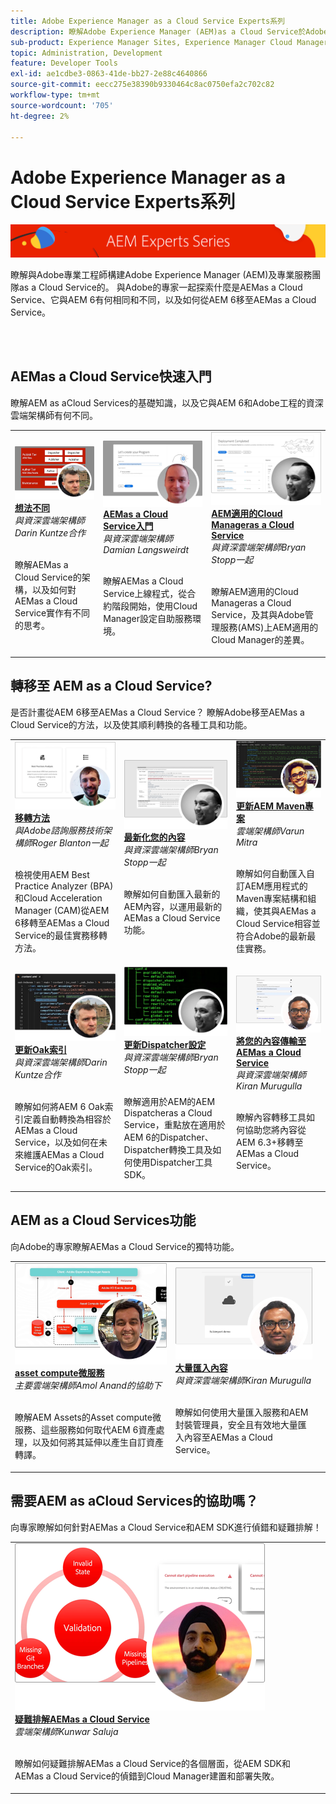 ```yaml
---
title: Adobe Experience Manager as a Cloud Service Experts系列
description: 瞭解Adobe Experience Manager (AEM)as a Cloud Service於Adobe自己的專業工程師來建置它，以及瞭解提供它的專業服務。
sub-product: Experience Manager Sites, Experience Manager Cloud Manager, Experience Manager Assets
topic: Administration, Development
feature: Developer Tools
exl-id: ae1cdbe3-0863-41de-bb27-2e88c4640866
source-git-commit: eecc275e38390b9330464c8ac0750efa2c702c82
workflow-type: tm+mt
source-wordcount: '705'
ht-degree: 2%

---
```


# Adobe Experience Manager as a Cloud Service Experts系列

![AEM Experts系列](./assets/masthead.png)

瞭解與Adobe專業工程師構建Adobe Experience Manager (AEM)及專業服務團隊as a Cloud Service的。 與Adobe的專家一起探索什麼是AEMas a Cloud Service、它與AEM 6有何相同和不同，以及如何從AEM 6移至AEMas a Cloud Service。

<br/> 
<br/>

## AEMas a Cloud Service快速入門

瞭解AEM as aCloud Services的基礎知識，以及它與AEM 6和Adobe工程的資深雲端架構師有何不同。

<table>
  <tr>
   <td>
      <a href="../../migration/moving-to-aem-as-a-cloud-service/introduction.md">
      <img alt="想法不同" src="./assets/thinking-differently.png"/>
      </a>
      <div>
         <a href="../../migration/moving-to-aem-as-a-cloud-service/introduction.md"><strong>想法不同</strong></a>         
         <br/><em>與資深雲端架構師Darin Kuntze合作</em>
      </div>
      <p>
        <br/>
         瞭解AEMas a Cloud Service的架構，以及如何對AEMas a Cloud Service實作有不同的思考。
      </p>
     </td>   
     <td>
      <a href="../../migration/moving-to-aem-as-a-cloud-service/onboarding.md">
      <img alt="AEM as a Cloud Service 入門" src="./assets/onboarding.png"/>
      </a>
      <div>
         <a href="../../migration/moving-to-aem-as-a-cloud-service/onboarding.md"><strong>AEMas a Cloud Service入門</strong></a>
         <br/><em>與資深雲端架構師Damian Langsweirdt</em>
      </div>
      <p>
        <br/>
         瞭解AEMas a Cloud Service上線程式，從合約階段開始，使用Cloud Manager設定自助服務環境。
      </p>
   </td>     
   </td>   
     <td>
      <a href="../../migration/moving-to-aem-as-a-cloud-service/cloud-manager.md">
      <img alt="Cloud Manager" src="./assets/cloud-manager.png"/>
      </a>
      <div>
         <a href="../../migration/moving-to-aem-as-a-cloud-service/cloud-manager.md"><strong>AEM適用的Cloud Manageras a Cloud Service</strong></a>
         <br/><em>與資深雲端架構師Bryan Stopp一起</em>
      </div>
      <p>
        <br/>
         瞭解AEM適用的Cloud Manageras a Cloud Service，及其與Adobe管理服務(AMS)上AEM適用的Cloud Manager的差異。
      </p>
   </td> 
  </tr>
</table>

## 轉移至 AEM as a Cloud Service?

是否計畫從AEM 6移至AEMas a Cloud Service？ 瞭解Adobe移至AEMas a Cloud Service的方法，以及使其順利轉換的各種工具和功能。

<table>
  <tr>
   <td>
      <a href="../../migration/moving-to-aem-as-a-cloud-service/bpa-and-cam.md" target="_aem-experts-series-video">
      <img alt="移轉方法" src="./assets/bpa-and-cam.png"/>
      </a>
      <div>
         <a href="../../migration/moving-to-aem-as-a-cloud-service/bpa-and-cam.md" target="_aem-experts-series-video"><strong>移轉方法</strong></a>
         <br/><em>與Adobe諮詢服務技術架構師Roger Blanton一起</em>
      </div>
      <p>
        <br/>
        檢視使用AEM Best Practice Analyzer (BPA)和Cloud Acceleration Manager (CAM)從AEM 6移轉至AEMas a Cloud Service的最佳實務移轉方法。
      </p>
   </td>   
     <td>
      <a href="../../migration/moving-to-aem-as-a-cloud-service/aem-modernization-tools.md" target="_aem-experts-series-video">
      <img alt="最新化您的內容" src="./assets/aem-modernizer-tools.png"/>
      </a>
      <div>
         <a href="../../migration/moving-to-aem-as-a-cloud-service/aem-modernization-tools.md" target="_aem-experts-series-video"><strong>最新化您的內容</strong></a>
         <br/><em>與資深雲端架構師Bryan Stopp一起</em>
      </div>
      <p>
        <br/>
         瞭解如何自動匯入最新的AEM內容，以運用最新的AEMas a Cloud Service功能。
      </p>
   </td>     
   </td>   
     <td>
      <a href="../../migration/moving-to-aem-as-a-cloud-service/repository-modernization.md" target="_aem-experts-series-video">
      <img alt="更新AEM Maven專案" src="./assets/repository-modernizer.png"/>
      </a>
      <div>
         <a href="../../migration/moving-to-aem-as-a-cloud-service/repository-modernization.md" target="_aem-experts-series-video"><strong>更新AEM Maven專案</strong></a>
         <br/><em>雲端架構師Varun Mitra</em>
      </div>
      <p>
        <br/>
         瞭解如何自動匯入自訂AEM應用程式的Maven專案結構和組織，使其與AEMas a Cloud Service相容並符合Adobe的最新最佳實務。
      </p>
   </td> 
  </tr>
  <tr>
   <td>
      <a href="../../migration/moving-to-aem-as-a-cloud-service/search-and-indexing.md" target="_aem-experts-series-video">
      <img alt="更新Oak索引" src="./assets/indexes.png"/>
      </a>
      <div>
         <a href="../../migration/moving-to-aem-as-a-cloud-service/search-and-indexing.md" target="_aem-experts-series-video"><strong>更新Oak索引</strong></a>
         <br/><em>與資深雲端架構師Darin Kuntze合作</em>
      </div>
      <p>
        <br/>
        瞭解如何將AEM 6 Oak索引定義自動轉換為相容於AEMas a Cloud Service，以及如何在未來維護AEMas a Cloud Service的Oak索引。
      </p>
   </td>   
     <td>
      <a href="../../migration/moving-to-aem-as-a-cloud-service/dispatcher.md" target="_aem-experts-series-video">
      <img alt="更新Dispatcher設定" src="./assets/dispatcher.png"/>
      </a>
      <div>
         <a href="../../migration/moving-to-aem-as-a-cloud-service/dispatcher.md" target="_aem-experts-series-video"><strong>更新Dispatcher設定</strong></a>
         <br/><em>與資深雲端架構師Bryan Stopp一起</em>
      </div>
      <p>
        <br/>
         瞭解適用於AEM的AEM Dispatcheras a Cloud Service，重點放在適用於AEM 6的Dispatcher、Dispatcher轉換工具及如何使用Dispatcher工具SDK。
      </p>
   </td>     
   </td>   
     <td>
      <a href="../../migration/moving-to-aem-as-a-cloud-service/content-migration/content-transfer-tool.md" target="_aem-experts-series-video">
      <img alt="將您的內容傳輸至AEMas a Cloud Service" src="./assets/content-transfer-tool.png"/>
      </a>
      <div>
         <a href="../../migration/moving-to-aem-as-a-cloud-service/content-migration/content-transfer-tool.md" target="_aem-experts-series-video"><strong>將您的內容傳輸至AEMas a Cloud Service</strong></a>
         <br/><em>與資深雲端架構師Kiran Murugulla</em>
      </div>
      <p>
        <br/>
         瞭解內容轉移工具如何協助您將內容從AEM 6.3+移轉至AEMas a Cloud Service。
      </p>
   </td> 
  </tr>  
</table>


## AEM as a Cloud Services功能

向Adobe的專家瞭解AEMas a Cloud Service的獨特功能。

<table>
  <tr>
   <td>
      <a href="../../migration/moving-to-aem-as-a-cloud-service/asset-compute-microservices.md" target="_aem-experts-series-video">
      <img alt="asset compute微服務" src="./assets/asset-compute-microservices.png"/>
      </a>
      <div>
         <a href="../../migration/moving-to-aem-as-a-cloud-service/asset-compute-microservices.md" target="_aem-experts-series-video"><strong>asset compute微服務</strong></a>
         <br/><em>主要雲端架構師Amol Anand的協助下</em>
      </div>
      <p>
        <br/>
        瞭解AEM Assets的Asset compute微服務、這些服務如何取代AEM 6資產處理，以及如何將其延伸以產生自訂資產轉譯。
      </p>
   </td>   
   <td>
      <a href="../../migration/moving-to-aem-as-a-cloud-service/content-migration/bulk-import-service.md" target="_aem-experts-series-video">
      <img alt="大量匯入內容" src="./assets/bulk-import.png"/>
      </a>
      <div>
         <a href="../../migration/moving-to-aem-as-a-cloud-service/content-migration/bulk-import-service.md" target="_aem-experts-series-video"><strong>大量匯入內容</strong></a>
         <br/><em>與資深雲端架構師Kiran Murugulla</em>
      </div>
      <p>
        <br/>
        瞭解如何使用大量匯入服務和AEM封裝管理員，安全且有效地大量匯入內容至AEMas a Cloud Service。
      </p>
   </td> 
    <td></td>
  </tr>
</table>

## 需要AEM as aCloud Services的協助嗎？

向專家瞭解如何針對AEMas a Cloud Service和AEM SDK進行偵錯和疑難排解！

<table>
  <tr>
   <td>
      <a href="../../migration/moving-to-aem-as-a-cloud-service/troubleshooting.md" target="_aem-experts-series-video">
      <img alt="疑難排解AEMas a Cloud Service" src="./assets/troubleshooting.png"/>
      </a>
      <div>
         <a href="../../migration/moving-to-aem-as-a-cloud-service/troubleshooting.md" 
         target="_aem-experts-series-video"><strong>疑難排解AEMas a Cloud Service</strong></a>
         <br/><em>雲端架構師Kunwar Saluja</em>
      </div>
      <p>
        <br/>
        瞭解如何疑難排解AEMas a Cloud Service的各個層面，從AEM SDK和AEMas a Cloud Service的偵錯到Cloud Manager建置和部署失敗。
      </p>
   </td>   
    <td></td>
    <td></td>
  </tr>
</table>
